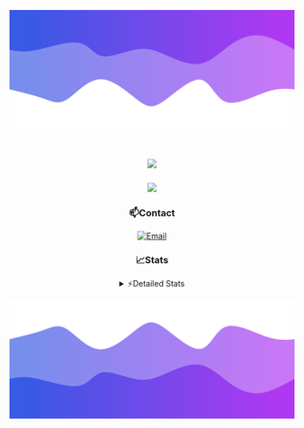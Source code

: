 ![Header](./header.png)
<div align="center">

<h1 align="center">
  <a href="https://git.io/typing-svg">
    <img src="https://readme-typing-svg.herokuapp.com/?lines=Hello,+There!+👋;This+is+chicho.;CEO+on+Hely+Development....;&center=true&size=25">
  </a>
</h1>
  
<p align="center">
  <img src="https://lanyard.cnrad.dev/api/852683595378196480" />
</p>

### 📫Contact
  [![Email](https://img.shields.io/badge/Email-gastondalla@gmail.com-04619f?style=for-the-badge&logo=gmail&logoColor=white)](mailto:gastondalla@gmail.com)
</br>  
### 📈Stats
<details>
    <summary> ⚡Detailed Stats</summary>
    <br/>

<!--START_SECTION:waka-->
![Code Time](http://img.shields.io/badge/Code%20Time-235%20hrs%2027%20mins-blue)

![Profile Views](http://img.shields.io/badge/Profile%20Views-0-blue)

**🐱 My GitHub Data** 

> 📦 41.9 kB Used in GitHub's Storage 
 > 
> 🏆 17 Contributions in the Year 2023
 > 
> 🚫 Not Opted to Hire
 > 
> 📜 7 Public Repositories 
 > 
> 🔑 9 Private Repositories 
 > 
**I'm a Night 🦉** 

```text
🌞 Morning                13 commits          ██░░░░░░░░░░░░░░░░░░░░░░░   06.40 % 
🌆 Daytime                26 commits          ███░░░░░░░░░░░░░░░░░░░░░░   12.81 % 
🌃 Evening                102 commits         █████████████░░░░░░░░░░░░   50.25 % 
🌙 Night                  62 commits          ████████░░░░░░░░░░░░░░░░░   30.54 % 
```
📅 **I'm Most Productive on Wednesday** 

```text
Monday                   13 commits          ██░░░░░░░░░░░░░░░░░░░░░░░   06.40 % 
Tuesday                  37 commits          █████░░░░░░░░░░░░░░░░░░░░   18.23 % 
Wednesday                42 commits          █████░░░░░░░░░░░░░░░░░░░░   20.69 % 
Thursday                 24 commits          ███░░░░░░░░░░░░░░░░░░░░░░   11.82 % 
Friday                   29 commits          ████░░░░░░░░░░░░░░░░░░░░░   14.29 % 
Saturday                 23 commits          ███░░░░░░░░░░░░░░░░░░░░░░   11.33 % 
Sunday                   35 commits          ████░░░░░░░░░░░░░░░░░░░░░   17.24 % 
```


📊 **This Week I Spent My Time On** 

```text
🕑︎ Time Zone: America/Argentina/Buenos_Aires

💬 Programming Languages: 
HTML                     7 hrs 9 mins        █████████████░░░░░░░░░░░░   52.48 % 
Python                   2 hrs 43 mins       █████░░░░░░░░░░░░░░░░░░░░   19.93 % 
SCSS                     2 hrs 31 mins       █████░░░░░░░░░░░░░░░░░░░░   18.44 % 
CSS                      1 hr 5 mins         ██░░░░░░░░░░░░░░░░░░░░░░░   08.02 % 
Other                    3 mins              ░░░░░░░░░░░░░░░░░░░░░░░░░   00.48 % 

🔥 Editors: 
VS Code                  13 hrs 33 mins      █████████████████████████   99.31 % 
Visual Studio            5 mins              ░░░░░░░░░░░░░░░░░░░░░░░░░   00.69 % 

🐱‍💻 Projects: 
Unknown Project          5 hrs 26 mins       ██████████░░░░░░░░░░░░░░░   39.86 % 
pagina-1                 4 hrs 32 mins       ████████░░░░░░░░░░░░░░░░░   33.24 % 
ocean-backend            1 hr 27 mins        ███░░░░░░░░░░░░░░░░░░░░░░   10.63 % 
belware                  1 hr 10 mins        ██░░░░░░░░░░░░░░░░░░░░░░░   08.57 % 
web                      26 mins             █░░░░░░░░░░░░░░░░░░░░░░░░   03.21 % 

💻 Operating System: 
Windows                  13 hrs 39 mins      █████████████████████████   100.00 % 
```

**I Mostly Code in JavaScript** 

```text
JavaScript               8 repos             █████████░░░░░░░░░░░░░░░░   36.36 % 
CSS                      3 repos             ███░░░░░░░░░░░░░░░░░░░░░░   13.64 % 
HTML                     2 repos             ██░░░░░░░░░░░░░░░░░░░░░░░   09.09 % 
C#                       2 repos             ██░░░░░░░░░░░░░░░░░░░░░░░   09.09 % 
Batchfile                1 repo              █░░░░░░░░░░░░░░░░░░░░░░░░   04.55 % 
```




 Last Updated on 23/07/2023 19:09:26 UTC
<!--END_SECTION:waka-->
</details>

![Footer](./footer.png)
